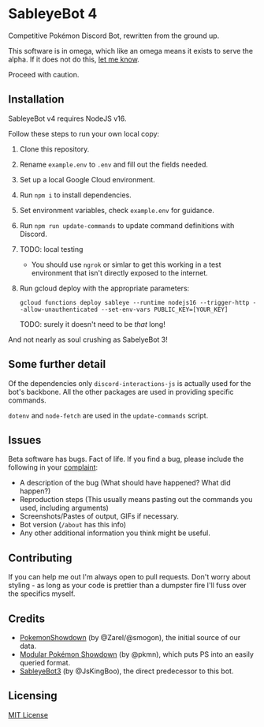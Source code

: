 # SableyeBot 4

Competitive Pokémon Discord Bot, rewritten from the ground up.

This software is in omega, which like an omega means it exists to serve the
alpha.  If it does not do this, [let me know][hatemail].

Proceed with caution.

## Installation
SableyeBot v4 requires NodeJS v16.

Follow these steps to run your own local copy:

1. Clone this repository.
2. Rename `example.env` to `.env` and fill out the fields needed.
3. Set up a local Google Cloud environment.
4. Run `npm i` to install dependencies.
5. Set environment variables, check `example.env` for guidance.
6. Run `npm run update-commands` to update command definitions with Discord.
7. TODO: local testing
    - You should use `ngrok` or simlar to get this working in a test
      environment that isn't directly exposed to the internet.
8. Run gcloud deploy with the appropriate parameters:

    `gcloud functions deploy sableye --runtime nodejs16 --trigger-http --allow-unauthenticated --set-env-vars PUBLIC_KEY=[YOUR_KEY]`

    TODO: surely it doesn't need to be *that* long!

And not nearly as soul crushing as SabelyeBot 3!

## Some further detail

Of the dependencies only `discord-interactions-js` is actually used for the
bot's backbone.  All the other packages are used in providing specific
commands.

`dotenv` and `node-fetch` are used in the `update-commands` script.

## Issues

Beta software has bugs.  Fact of life.  If you find a bug, please
include the following in your [complaint][hatemail]:

- A description of the bug (What should have happened? What did happen?)
- Reproduction steps (This usually means pasting out the commands you used,
  including arguments)
- Screenshots/Pastes of output, GIFs if necessary.
- Bot version (`/about` has this info)
- Any other additional information you think might be useful.

## Contributing

If you can help me out I'm always open to pull requests.  Don't worry
about styling - as long as your code is prettier than a dumpster fire
I'll fuss over the specifics myself.

## Credits
* [PokemonShowdown][1] (by @Zarel/@smogon), the initial source of our
  data.
* [Modular Pokémon Showdown][2] (by @pkmn), which puts PS into an
  easily queried format.
* [SableyeBot3][3] (by @JsKingBoo), the direct predecessor to this bot.

## Licensing

[MIT License][LICENSE]

[hatemail]: https://github.com/Stalruth/SableyeBot4/issues/new
[LICENSE]: /LICENSE
[1]: https://github.com/Zarel/Pokemon-Showdown
[2]: https://github.com/pkmn/ps
[3]: https://github.com/JsKingBoo/SableyeBot3

